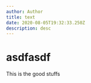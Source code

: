 ```yaml
---
author: Author
title: text
date: 2020-08-05T19:32:33.250Z
description: desc
---
```

# asdfasdf



This is the good stuffs